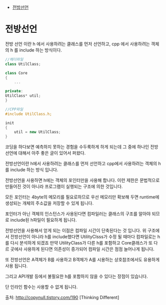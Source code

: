 <!-- START doctoc generated TOC please keep comment here to allow auto update -->
<!-- DON'T EDIT THIS SECTION, INSTEAD RE-RUN doctoc TO UPDATE -->


 - [전방선언](#%EC%A0%84%EB%B0%A9%EC%84%A0%EC%96%B8)

<!-- END doctoc generated TOC please keep comment here to allow auto update -->

# 전방선언

전방 선언 이란 h 에서 사용하려는 클래스를 먼저 선언하고, cpp 에서 사용하려는 객체의 h 를 include 하는 방식이다.

```cpp
//헤더파일
class UtilClass;

class Core
{
    ...

private:
UtilClass* util;
}
```

```cpp
//CPP파일
#include UtilClass.h;

init
{
    util = new UtilClass;
}
```

코딩을 하다보면 예측하지 못하는 경험을 수두룩하게 하게 되는데 그 중에 하나인 전방 선언에 대해서 아주 좋은 글이 있어서 퍼왔다.





전방선언이란 h에서 사용하려는 클래스를 먼저 선언하고 cpp에서 사용하려는 객체의 h를 include 하는 방식 입니다.

전방선언을 사용하면 h에는 객체의 포인터만을 사용해 합나다. 이런 제한은 문법적으로 만들어진 것이 아니라 프로그램이 실행되는 구조에 의한 것입니다.



모든 포인터는 4byte의 메모리를 필요로하므로 우선 메모리만 확보해 두면 runtime에 생성되는 개체의 주소값을 저장할 수 있게 됩니다.



포인터가 아닌 객체의 인스턴스가 사용된다면 컴파일러는 클래스의 구조를 알아야 되므로 include된 h파일이 필요하게 됩니다.



전방선언을 사용해서 얻게 되는 이점은 컴파일 시간이 단축된다는 것 입니다. 위 구조에서 전방선언이 아니라 h를 include했다면 UtilityClsss가 수정 될 때마다 컴파일로는 h를 다시 분석하게 되겠죠 만약 UtilityClass가 다른 h를 포함하고 Core클래스가 또 다르 곳에사 사용하게 된다면 의존성이 증가되어 컴파일 시간은 점점 늘어나게 됩니다.



또 전방선언은 A객체가 B를 사용하고 B객체가 A를 시용하는 상호참조에서도 유용하게 사용 됩니다.



그리고 API개발 등에서 불필요한 h를 포함하지 않을 수 있다는 장점이 있습니다.



단 인라인 함수는 사용할 수 없게 됩니다.



출처: http://copynull.tistory.com/190 [Thinking Different]